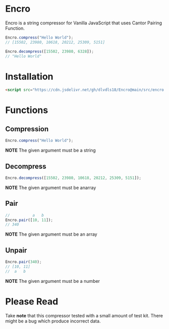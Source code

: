 # Encro
Encro is a string compressor for Vanilla JavaScript that uses Cantor Pairing Function.

```js
Encro.compress("Hello World");
// [15502, 23980, 10618, 20212, 25309, 5151]

Encro.decompress([15502, 23980, 6328]);
// "Hello World"
```

# Installation
```html
<script src="https://cdn.jsdelivr.net/gh/dlvdls18/Encro@main/src/encro.js"></script>
```

# Functions
## Compression
```js
Encro.compress("Hello World");
```

**NOTE** The given argument must be a string

## Decompress
```js
Encro.decompress([15502, 23980, 10618, 20212, 25309, 5151]);
```

**NOTE** The given argument must be anarray

## Pair
```js
//          a   b
Encro.pair([10, 11]);
// 340
```

**NOTE** The given argument must be an array

## Unpair
```js
Encro.pair(340);
// [10, 11]
//  a   b
```

**NOTE** The given argument must be a number

# Please Read
Take **note** that this compressor tested with a small amount of test kit.
There might be a bug which produce incorrect data.

